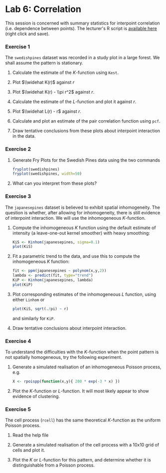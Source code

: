 Lab 6: Correlation
================

This session is concerned with summary statistics for interpoint correlation (i.e. dependence between points).
The lecturer's R script is [available here](https://raw.githubusercontent.com/spatstat/SSAI2017/master/Scripts/script06.R) (right click and save).

### Exercise 1

The `swedishpines` dataset was recorded in a study plot in a large forest. We shall assume the pattern is stationary.

1.  Calculate the estimate of the *K*-function using `Kest`.

2.  Plot $\\widehat K(r)$ against *r*

3.  Plot $\\widehat K(r) - \\pi r^2$ against *r*.

4.  Calculate the estimate of the *L*-function and plot it against *r*.

5.  Plot $\\widehat L(r) - r$ against *r*.

6.  Calculate and plot an estimate of the pair correlation function using `pcf`.

7.  Draw tentative conclusions from these plots about interpoint interaction in the data.

### Exercise 2

1.  Generate Fry Plots for the Swedish Pines data using the two commands

    ``` r
    fryplot(swedishpines)
    fryplot(swedishpines, width=50)
    ```

2.  What can you interpret from these plots?

### Exercise 3

The `japanesepines` dataset is believed to exhibit spatial inhomogeneity. The question is whether, after allowing for inhomogeneity, there is still evidence of interpoint interaction. We will use the inhomogeneous *K*-function.

1.  Compute the inhomogeneous *K* function using the default estimate of intensity (a leave-one-out kernel smoother) with heavy smoothing:

    ``` r
    KiS <- Kinhom(japanesepines, sigma=0.1)
    plot(KiS)
    ```

2.  Fit a parametric trend to the data, and use this to compute the inhomogeneous *K* function:

    ``` r
    fit <- ppm(japanesepines ~ polynom(x,y,2))
    lambda <- predict(fit, type="trend")
    KiP <- Kinhom(japanesepines, lambda)
    plot(KiP)
    ```

3.  Plot corresponding estimates of the inhomogeneous *L* function, using either `Linhom` or

    ``` r
    plot(KiS, sqrt(./pi) ~ r)
    ```

    and similarly for `KiP`.

4.  Draw tentative conclusions about interpoint interaction.

### Exercise 4

To understand the difficulties with the *K*-function when the point pattern is not spatially homogeneous, try the following experiment.

1.  Generate a simulated realisation of an inhomogeneous Poisson process, e.g.

    ``` r
    X <- rpoispp(function(x,y){ 200 * exp(-3 * x) })
    ```

2.  Plot the *K*-function or *L*-function. It will most likely appear to show evidence of clustering.

### Exercise 5

The cell process (`rcell`) has the same theoretical *K*-function as the uniform Poisson process.

1.  Read the help file

2.  Generate a simulated realisation of the cell process with a 10x10 grid of cells and plot it.

3.  Plot the *K* or *L*-function for this pattern, and determine whether it is distinguishable from a Poisson process.
